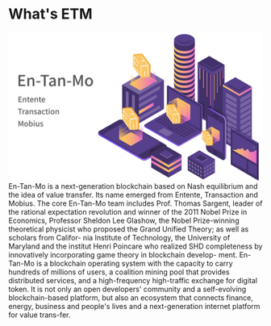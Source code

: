 

# What's ETM

![](/images/intro/etm_en.jpg)
En-Tan-Mo is a next-generation blockchain based on Nash equilibrium and the idea of value transfer. Its name emerged from Entente, Transaction and Mobius.
The core En-Tan-Mo team includes Prof. Thomas Sargent, leader of the rational expectation revolution and winner of the 2011 Nobel Prize in Economics, Professor Sheldon Lee Glashow, the Nobel Prize-winning theoretical physicist who proposed the Grand Unified Theory; as well as scholars from Califor- nia Institute of Technology, the University of Maryland and the institut Henri Poincare who realized SHD completeness by innovatively incorporating game theory in blockchain develop- ment.
En-Tan-Mo is a blockchain operating system with the capacity to carry hundreds of millions of users, a coalition mining pool that provides distributed services, and a high-frequency high-traffic exchange for digital token. It is not only an open developers' community and a self-evolving blockchain-based platform, but also an ecosystem that connects finance, energy, business and people's lives and a next-generation internet platform for value trans-fer.

